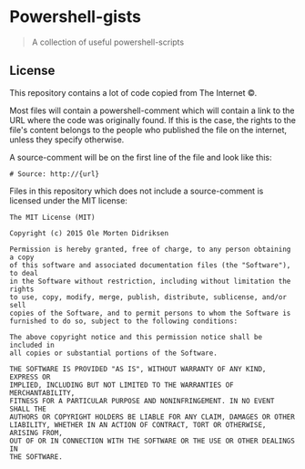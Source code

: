# Powershell-gists

> A collection of useful powershell-scripts

## License

This repository contains a lot of code copied from The Internet &copy;.

Most files will contain a powershell-comment which will contain a link to the URL where the code was originally found. If this is the case, the rights to the file's content belongs to the people who published the file on the internet, unless they specify otherwise.

A source-comment will be on the first line of the file and look like this:
```
# Source: http://{url}
```

Files in this repository which does not include a source-comment is licensed under the MIT license:

```
The MIT License (MIT)

Copyright (c) 2015 Ole Morten Didriksen

Permission is hereby granted, free of charge, to any person obtaining a copy
of this software and associated documentation files (the "Software"), to deal
in the Software without restriction, including without limitation the rights
to use, copy, modify, merge, publish, distribute, sublicense, and/or sell
copies of the Software, and to permit persons to whom the Software is
furnished to do so, subject to the following conditions:

The above copyright notice and this permission notice shall be included in
all copies or substantial portions of the Software.

THE SOFTWARE IS PROVIDED "AS IS", WITHOUT WARRANTY OF ANY KIND, EXPRESS OR
IMPLIED, INCLUDING BUT NOT LIMITED TO THE WARRANTIES OF MERCHANTABILITY,
FITNESS FOR A PARTICULAR PURPOSE AND NONINFRINGEMENT. IN NO EVENT SHALL THE
AUTHORS OR COPYRIGHT HOLDERS BE LIABLE FOR ANY CLAIM, DAMAGES OR OTHER
LIABILITY, WHETHER IN AN ACTION OF CONTRACT, TORT OR OTHERWISE, ARISING FROM,
OUT OF OR IN CONNECTION WITH THE SOFTWARE OR THE USE OR OTHER DEALINGS IN
THE SOFTWARE.
```
